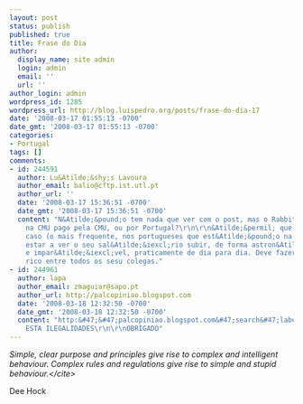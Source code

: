 ```yaml
---
layout: post
status: publish
published: true
title: Frase do Dia
author:
  display_name: site admin
  login: admin
  email: ''
  url: ''
author_login: admin
wordpress_id: 1285
wordpress_url: http://blog.luispedro.org/posts/frase-do-dia-17
date: '2008-03-17 01:55:13 -0700'
date_gmt: '2008-03-17 01:55:13 -0700'
categories:
- Portugal
tags: []
comments:
- id: 244591
  author: Lu&Atilde;&shy;s Lavoura
  author_email: balio@cftp.ist.utl.pt
  author_url: ''
  date: '2008-03-17 15:36:51 -0700'
  date_gmt: '2008-03-17 15:36:51 -0700'
  content: "N&Atilde;&pound;o tem nada que ver com o post, mas o Rabbit est&Atilde;&iexcl;
    na CMU pago pela CMU, ou por Portugal?\r\n\r\n&Atilde;&permil; que, no segundo
    caso (o mais frequente, nos portugueses que est&Atilde;&pound;o na CMU), deve
    estar a ver o seu sal&Atilde;&iexcl;rio subir, de forma astron&Atilde;&sup3;mica
    e impar&Atilde;&iexcl;vel, praticamente de dia para dia. Deve fazer figura de
    rico entre todos os sesu colegas."
- id: 244961
  author: lapa
  author_email: zmaguiar@sapo.pt
  author_url: http://palcopiniao.blogspot.com
  date: '2008-03-18 12:32:50 -0700'
  date_gmt: '2008-03-18 12:32:50 -0700'
  content: "http:&#47;&#47;palcopiniao.blogspot.com&#47;search&#47;label&#47;C%C3%82MARA%20MUNICIPAL%20DE%20COIMBRA%20URBANISMO\r\n\r\nDIVULGUE
    ESTA ILEGALIDADES\r\n\r\nOBRIGADO"
---
```

<p><cite>Simple, clear purpose and principles give rise to complex and intelligent behaviour. Complex rules and regulations give rise to simple and stupid behaviour.<&#47;cite></p>
<p>Dee Hock</p>
